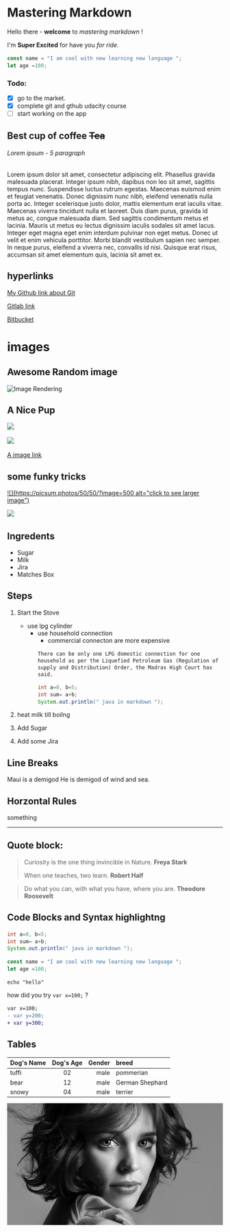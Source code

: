 # Mastering Markdown

Hello there - __welcome__ to _mastering markdown_ !

I'm **Super Excited** for have you *for ride*.

```javascript
const name = "I am cool with new learning new language ";
let age =100;
```

### Todo:
* [x] go to the market.
* [x] complete git and gthub udacity course
* [ ] start working on the app 

## Best cup of coffee ~~Tea~~

###### Lorem ipsum - 5 paragraph


Lorem ipsum dolor sit amet, consectetur adipiscing elit. Phasellus gravida malesuada placerat. Integer ipsum nibh, dapibus non leo sit amet, sagittis tempus nunc. Suspendisse luctus rutrum egestas. Maecenas euismod enim et feugiat venenatis. Donec dignissim nunc nibh, eleifend venenatis nulla porta ac. Integer scelerisque justo dolor, mattis elementum erat iaculis vitae. Maecenas viverra tincidunt nulla et laoreet. Duis diam purus, gravida id metus ac, congue malesuada diam. Sed sagittis condimentum metus et lacinia. Mauris ut metus eu lectus dignissim iaculis sodales sit amet lacus. Integer eget magna eget enim interdum pulvinar non eget metus. Donec ut velit et enim vehicula porttitor. Morbi blandit vestibulum sapien nec semper. In neque purus, eleifend a viverra nec, convallis id nisi. Quisque erat risus, accumsan sit amet elementum quis, lacinia sit amet ex.

## hyperlinks

[My Github link about Git](https://github.com/MrDroid17/All_About_Version_Control.git "all info about version control there")

[Gitlab link][2]

[Bitbucket][BB]

[2]: https://gitlab.com/MrDroid/All_About_Version_Control.git
[BB]: https://bitbucket.org/kumar1091/all_about_version_control.git

# images

## Awesome Random image

![Image Rendering](https://picsum.photos/500/500/?random/ "a cool image")

## A Nice Pup

![](https://picsum.photos/500/500/?image=1012)

![][cool pic]

[A image link](https://picsum.photos/500/500/?image=500)

## some funky tricks

[![](https://picsum.photos/50/50/?image=500 alt="click to see larger image")](https://picsum.photos/500/500/?image=500)

[<img src="https://picsum.photos/50/50/?image=500" >](https://picsum.photos/500/500/?image=500)

[cool pic]: https://picsum.photos/500/500/?image=50

## Ingredents

* Sugar
* Milk
* Jira
* Matches Box

## Steps

1. Start the Stove
    * use lpg cylinder
        * use household connection
            - commercial connecton are more expensive
            ```
            There can be only one LPG domestic connection for one household as per the Liquefied Petroleum Gas (Regulation of supply and Distribution) Order, the Madras High Court has said.
            ```
            ```java
            int a=0, b=5;
            int sum= a+b;
            System.out.println(" java in markdown ");
            ```

1. heat milk till boilng
2. Add Sugar
3. Add some Jira


## Line Breaks

Maui is a demigod
He is demigod of wind and sea.

## Horzontal Rules

something

---

## Quote block:

> Curiosity is the one thing invincible in Nature.
> **Freya Stark**
> 
> When one teaches, two learn.
> **Robert Half**


>Do what you can, with what you have, where you are.
>**Theodore Roosevelt**


## Code Blocks and Syntax highlightng

```java
int a=0, b=5;
int sum= a+b;
System.out.println(" java in markdown ");
```

```javascript
const name = "I am cool with new learning new language ";
let age =100;
```

```
echo "hello"
```

how did you try `var x=100;` ?

```diff
var x=100;
- var y=200;
+ var y=300;
```

## Tables

|Dog's Name|Dog's Age|Gender|breed|
|:---------|:-------:|-----:|:----|
|tuffi|02|male|pommerian|
|bear|12|male|German Shephard|
|snowy|04|male|terrier|

![](rachel_mcadams_face_actress_black_and_white.jpg)


















